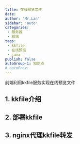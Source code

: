 ```yaml
--- 
title: 在线预览文件
date: 
author: 'Mr.Lan'
sidebar: 'auto'
categories: 
 - 服务器
 - 前端
tags: 
 - kkfile
 - 在线预览
 - java
publish: false
autoGroup-1: 知识点
# autoPrev: 
---
```


前端利用kkfile服务实现在线预览文件
<!-- more -->

## 1. kkfile介绍
## 2. 部署kkfile
## 3. nginx代理kkfile转发